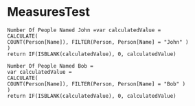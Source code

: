MeasuresTest
=============================

```DAX
Number Of People Named John =var calculatedValue = 
CALCULATE(
COUNT(Person[Name]), FILTER(Person, Person[Name] = "John" )
)
return IF(ISBLANK(calculatedValue), 0, calculatedValue)
```

```DAX
Number Of People Named Bob =
var calculatedValue = 
CALCULATE(
COUNT(Person[Name]), FILTER(Person, Person[Name] = "Bob" )
)
return IF(ISBLANK(calculatedValue), 0, calculatedValue)
```

